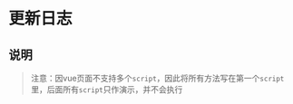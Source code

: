 <!-- Created by 337547038 on 2018/8/22 0022. -->

# 更新日志

## 说明
> 注意：因vue页面不支持多个`script`，因此将所有方法写在第一个`script`里，后面所有`script`只作演示，并不会执行
